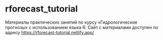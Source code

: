 # rforecast_tutorial
Материалы практических занятий по курсу «Гидрологические прогнозы» с использованием языка R.
Сайт с материалами доступен по адресу https://rforecast-tutorial.netlify.app/
